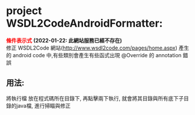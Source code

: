 ﻿# project WSDL2CodeAndroidFormatter:
 
 **<font color=red>條件表示式</font>**
**(2022-01-22: 此網站服務已經不存在)**<br>
修正 WSDL2Code 網站(http://www.wsdl2code.com/pages/home.aspx)
產生的 android code 中,有些類別會產生有些函式出現 @Override 的 annotation 錯誤


## 用法:

將執行檔 放在程式碼所在目錄下, 再點擊兩下執行, 
就會將其目錄與所有底下子目錄的java檔, 進行掃瞄與修正
